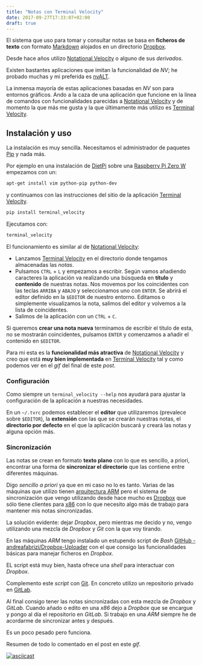```yaml
---
title: "Notas con Terminal Velocity"
date: 2017-09-27T17:33:07+02:00
draft: true
---
```


El sistema que uso para tomar y consultar notas se basa en __ficheros de texto__ con formato [Markdown](https://es.wikipedia.org/wiki/Markdown) alojados en un directorio [Dropbox](https://www.dropbox.com).

Desde hace años utilizo [Notational Velocity](http://notational.net/) o alguno de sus _derivados_. 

Existen bastantes aplicaciones que imitan la funcionalidad de _NV_; he probado muchas y mi preferida es [nvALT](http://brettterpstra.com/projects/nvalt/).

La inmensa mayoría de estas aplicaciones basadas en _NV_ son para entornos gráficos. Ando a la caza de una aplicación que funcione en la línea de comandos con funcionalidades parecidas a [Notational Velocity](http://notational.net/) y de momento la que más me gusta y la que últimamente más utilizo es [Terminal Velocity](https://www.seanh.cc/terminal_velocity/).

## Instalación y uso

La instalación es muy sencilla. Necesitamos el administrador de paquetes [Pip](https://es.wikipedia.org/wiki/Pip_(administrador_de_paquetes)) y nada más. 

Por ejemplo en una instalación de [DietPi](http://dietpi.com/) sobre una [Raspberry Pi Zero W](https://www.raspberrypi.org/products/raspberry-pi-zero-w/) empezamos con un: 

```bash
apt-get install vim python-pip python-dev
```

y continuamos con las instrucciones del sitio de la aplicación [Terminal Velocity](https://www.seanh.cc/terminal_velocity/).

```bash
pip install terminal_velocity
```
Ejecutamos con:

```bash
terminal_velocity
```

El funcionamiento es similar al de [Notational Velocity](http://notational.net/):

- Lanzamos [Terminal Velocity](https://www.seanh.cc/terminal_velocity/) en el directorio donde tengamos almacenadas las _notas_.
- Pulsamos `CTRL` + `L` y empezamos a escribir. Según vamos añadiendo caracteres la aplicación va realizando una búsqueda en __título__ y __contenido__ de nuestras notas. Nos movemos por los coincidentes con las teclas `ARRIBA` y `ABAJO` y seleccionamos uno con `ENTER`. Se abrirá el editor definido en la `$EDITOR` de nuestro entorno. Editamos o simplemente visualizamos la nota, salimos del editor y volvemos a la lista de coincidentes.
- Salimos de la aplicación con un `CTRL` + `C`.

Si queremos __crear una nota nueva__ terminamos de escribir el título de esta, no se mostrarán coincidentes, pulsamos `ENTER` y comenzamos a añadir el contenido en `$EDITOR`.

Para mi esta es la __funcionalidad más atractiva__ de [Notational Velocity](http://notational.net/) y creo que está __muy bien implementada__ en [Terminal Velocity](https://www.seanh.cc/terminal_velocity/) tal y como podemos ver en el _gif_ del final de este _post_.

### Configuración

Como siempre un `terminal_velocity --help` nos ayudará para ajustar la configuración de la aplicación a nuestras necesidades.

En un `~/.tvrc` podemos establecer el __editor__ que utilizaremos (prevalece sobre `$EDITOR`), la __extensión__ con las que se crearán nuestras notas, el __directorio por defecto__ en el que la aplicación buscará y creará las notas y alguna opción más.

### Sincronización

Las notas se crean en formato __texto plano__ con lo que es sencillo, a priori, encontrar una forma de __sincronizar el directorio__ que las contiene entre diferentes máquinas.

Digo _sencillo a priori_ ya que en mi caso no lo es tanto. 
Varias de las máquinas que utilizo tienen [arquitectura ARM](https://es.wikipedia.org/wiki/Arquitectura_ARM) pero el sistema de sincronización que vengo utilizando desde hace mucho es [Dropbox](https://www.dropbox.com/) que sólo tiene clientes para [x86](https://es.wikipedia.org/wiki/X86) con lo que necesito algo más de trabajo para mantener mis notas sincronizadas.

La solución evidente: dejar _Dropbox_, pero mientras me decido y no, vengo utilizando una mezcla de _Dropbox_ y _Git_ con la que voy tirando.

En las máquinas _ARM_ tengo instalado un estupendo script de _Bash_ [GitHub - andreafabrizi/Dropbox-Uploader](https://github.com/andreafabrizi/Dropbox-Uploader) con el que consigo las funcionalidades básicas para manejar ficheros en _Dropbox_. 

EL script está muy bien, hasta ofrece una _shell_ para interactuar con _Dropbox_.

Complemento este _script_ con [Git](https://es.wikipedia.org/wiki/Git).
En concreto utilizo un repositorio privado en [GitLab](https://gitlab.com/).

Al final consigo tener las notas sincronizadas con esta mezcla de _Dropbox_ y _GitLab_.
Cuando añado o edito en una _x86_ dejo a _Dropbox_ que se encargue y pongo al día el repositorio en _GitLab_. Si trabajo en una _ARM_ siempre he de acordarme de sincronizar antes y después.

Es un poco pesado pero funciona.

Resumen de todo lo comentado en el post en este _gif_.

[![asciicast](https://asciinema.org/a/PvXIpr9AccMYFoLxyUXE5SYcd.png)](https://asciinema.org/a/PvXIpr9AccMYFoLxyUXE5SYcd)
